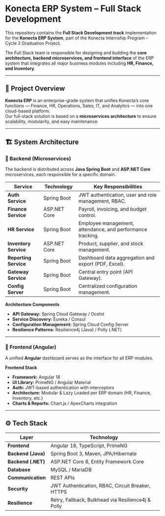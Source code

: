 # Konecta ERP System – Full Stack Development

This repository contains the **Full Stack Development track** implementation for the **Konecta ERP System**, part of the Konecta Internship Program – Cycle 3 Graduation Project.

The Full Stack team is responsible for designing and building the **core architecture, backend microservices, and frontend interface** of the ERP system that integrates all major business modules including **HR, Finance, and Inventory**.

---

## 🧭 Project Overview

**Konecta ERP** is an enterprise-grade system that unifies Konecta’s core functions — Finance, HR, Operations, Sales, IT, and Analytics — into one cloud-based platform.  
Our full-stack solution is based on a **microservices architecture** to ensure scalability, modularity, and easy maintenance.

---

## 🏗️ System Architecture

### 🔹 Backend (Microservices)
The backend is distributed across **Java Spring Boot** and **ASP.NET Core** microservices, each responsible for a specific domain.

| Service | Technology | Key Responsibilities |
|----------|-------------|----------------------|
| **Auth Service** | Spring Boot | JWT authentication, user and role management, RBAC. |
| **Finance Service** | ASP.NET Core | Payroll, invoicing, and budget control. |
| **HR Service** | Spring Boot | Employee management, attendance, and performance tracking. |
| **Inventory Service** | ASP.NET Core | Product, supplier, and stock management. |
| **Reporting Service** | Spring Boot | Dashboard data aggregation and export (PDF, Excel). |
| **Gateway Service** | Spring Boot | Central entry point (API Gateway). |
| **Config Server** | Spring Boot | Centralized configuration management. |

**Architecture Components**
- **API Gateway:** Spring Cloud Gateway / Ocelot  
- **Service Discovery:** Eureka / Consul  
- **Configuration Management:** Spring Cloud Config Server  
- **Resilience Patterns:** Resilience4j (Java) / Polly (.NET)  

---

### 🔹 Frontend (Angular)
A unified **Angular** dashboard serves as the interface for all ERP modules.

**Frontend Stack**
- **Framework:** Angular 18  
- **UI Library:** PrimeNG / Angular Material  
- **Auth:** JWT-based authentication with interceptors  
- **Architecture:** Modular & Lazy Loaded per ERP domain (HR, Finance, Inventory, etc.)  
- **Charts & Reports:** Chart.js / ApexCharts integration  

---

## ⚙️ Tech Stack

| Layer | Technology |
|-------|-------------|
| **Frontend** | Angular 18, TypeScript, PrimeNG |
| **Backend (Java)** | Spring Boot 3, Maven, JPA/Hibernate |
| **Backend (.NET)** | ASP.NET Core 8, Entity Framework Core |
| **Database** | MySQL / MariaDB |
| **Communication** | REST APIs |
| **Security** | JWT Authentication, RBAC, Circuit Breaker, HTTPS |
| **Resilience** | Retry, Fallback, Bulkhead via Resilience4j & Polly |


